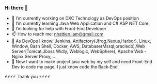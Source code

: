 ### Hi there 👋

- 🔭 I’m currently working on DXC Technology as DevOps position
- 🌱 I’m currently learning Java Web Application and C# ASP NET Core
- 🤔 I’m looking for help with Front-End Developer
- 📫 How to reach me: nhattien.lam@gmail.com
- 💬 As DevOps I know: Jenkins, Artifactory(Jfrog,Nexus,Harbor), Linux, Window, Bash Shell, Docker, AWS, Database(Mssql,oracledb),Web Server(Tomcat,Jboss Widly, Weblogic, WebSphere), Apache Web - Nginx Server Proxy,...
- 💬 Now I want to make project java web by my self and need Front-End Dev to code my page, I just know code the Back-End

⚡⚡⚡⚡ Thank you ⚡⚡⚡⚡
<!--
**AxyRes/AxyRes** is a ✨ _special_ ✨ repository because its `README.md` (this file) appears on your GitHub profile.

Here are some ideas to get you started:

- 🔭 I’m currently working on ...
- 🌱 I’m currently learning ...
- 👯 I’m looking to collaborate on ...
- 🤔 I’m looking for help with ...
- 💬 Ask me about ...
- 📫 How to reach me: ...
- 😄 Pronouns: ...
- ⚡ Fun fact: ...
-->
